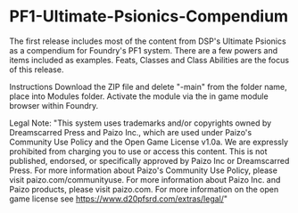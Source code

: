 # PF1-Ultimate-Psionics-Compendium
The first release includes most of the content from DSP's Ultimate Psionics as a compendium for Foundry's PF1 system. There are a few powers and items included as examples. Feats, Classes and Class Abilities are the focus of this release.

Instructions Download the ZIP file and delete "-main" from the folder name, place into Modules folder. Activate the module via the in game module browser within Foundry.

Legal Note: "This system uses trademarks and/or copyrights owned by Dreamscarred Press and Paizo Inc., which are used under Paizo's Community Use Policy and the Open Game License v1.0a. We are expressly prohibited from charging you to use or access this content. This is not published, endorsed, or specifically approved by Paizo Inc or Dreamscarred Press. For more information about Paizo's Community Use Policy, please visit paizo.com/communityuse. For more information about Paizo Inc. and Paizo products, please visit paizo.com. For more information on the open game license see https://www.d20pfsrd.com/extras/legal/"
